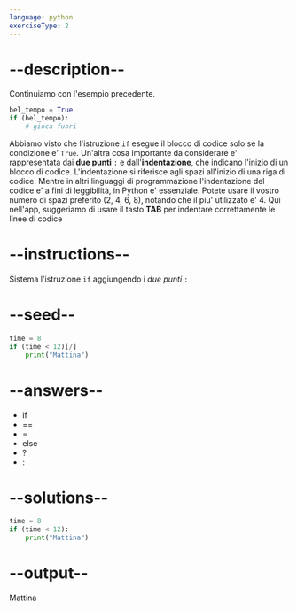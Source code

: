 ```yaml
---
language: python
exerciseType: 2
---
```


# --description--

Continuiamo con l'esempio precedente.
```python
bel_tempo = True
if (bel_tempo):
	# gioca fuori
```
Abbiamo visto che l'istruzione `if` esegue il blocco di codice solo se la condizione e' `True`.
Un'altra cosa importante da considerare e' rappresentata dai **due punti** `:` e dall'**indentazione**, che indicano l'inizio di un blocco di codice.
L'indentazione si riferisce agli spazi all'inizio di una riga di codice.
Mentre in altri linguaggi di programmazione l'indentazione del codice e' a fini di leggibilità, in Python e' essenziale.
Potete usare il vostro numero di spazi preferito (2, 4, 6, 8), notando che il piu' utilizzato e' 4.
Qui nell'app, suggeriamo di usare il tasto **TAB** per indentare correttamente le linee di codice

# --instructions--

Sistema l'istruzione `if` aggiungendo i *due punti* `:`

# --seed--

```python
time = 8
if (time < 12)[/]
    print("Mattina")
```

# --answers--

- if
- ==
- =
- else
- ?
- :

# --solutions--

```python
time = 8
if (time < 12):
    print("Mattina")
```

# --output--

Mattina
